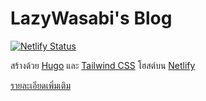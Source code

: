 # LazyWasabi's Blog

[![Netlify Status](https://api.netlify.com/api/v1/badges/834317a6-fabc-41d3-b44a-b2cb59a9632d/deploy-status)](https://app.netlify.com/sites/lazywasabi/deploys)

สร้างด้วย [Hugo](https://gohugo.io/) และ [Tailwind CSS](https://tailwindcss.com) โฮสต์บน [Netlify](https://www.netlify.com/)

[รายละเอียดเพิ่มเติม](https://lazywasabi.com/about/#blog)
